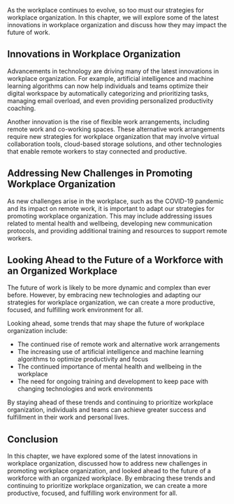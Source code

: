 
As the workplace continues to evolve, so too must our strategies for workplace organization. In this chapter, we will explore some of the latest innovations in workplace organization and discuss how they may impact the future of work.

Innovations in Workplace Organization
-------------------------------------

Advancements in technology are driving many of the latest innovations in workplace organization. For example, artificial intelligence and machine learning algorithms can now help individuals and teams optimize their digital workspace by automatically categorizing and prioritizing tasks, managing email overload, and even providing personalized productivity coaching.

Another innovation is the rise of flexible work arrangements, including remote work and co-working spaces. These alternative work arrangements require new strategies for workplace organization that may involve virtual collaboration tools, cloud-based storage solutions, and other technologies that enable remote workers to stay connected and productive.

Addressing New Challenges in Promoting Workplace Organization
-------------------------------------------------------------

As new challenges arise in the workplace, such as the COVID-19 pandemic and its impact on remote work, it is important to adapt our strategies for promoting workplace organization. This may include addressing issues related to mental health and wellbeing, developing new communication protocols, and providing additional training and resources to support remote workers.

Looking Ahead to the Future of a Workforce with an Organized Workplace
----------------------------------------------------------------------

The future of work is likely to be more dynamic and complex than ever before. However, by embracing new technologies and adapting our strategies for workplace organization, we can create a more productive, focused, and fulfilling work environment for all.

Looking ahead, some trends that may shape the future of workplace organization include:

* The continued rise of remote work and alternative work arrangements
* The increasing use of artificial intelligence and machine learning algorithms to optimize productivity and focus
* The continued importance of mental health and wellbeing in the workplace
* The need for ongoing training and development to keep pace with changing technologies and work environments

By staying ahead of these trends and continuing to prioritize workplace organization, individuals and teams can achieve greater success and fulfillment in their work and personal lives.

Conclusion
----------

In this chapter, we have explored some of the latest innovations in workplace organization, discussed how to address new challenges in promoting workplace organization, and looked ahead to the future of a workforce with an organized workplace. By embracing these trends and continuing to prioritize workplace organization, we can create a more productive, focused, and fulfilling work environment for all.
